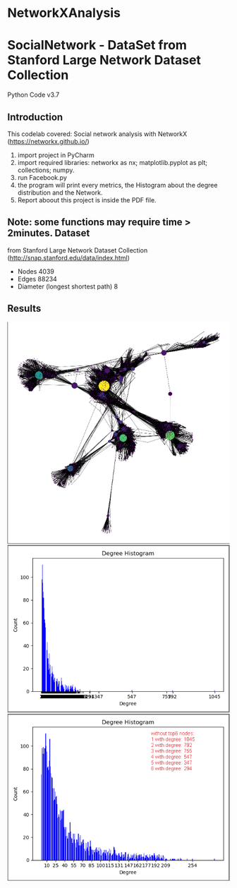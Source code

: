 # NetworkXAnalysis
SocialNetwork - DataSet from Stanford Large Network Dataset Collection 
============================================================================

Python Code v3.7

Introduction
------------
This codelab covered: Social network analysis with NetworkX (https://networkx.github.io/)

1. import project in PyCharm
1. import required libraries: networkx as nx; matplotlib.pyplot as plt; collections; numpy.
1. run Facebook.py
1. the program will print every metrics, the Histogram about the degree distribution and the Network.
1. Report aboout this project is inside the PDF file.

Note: some functions may require time > 2minutes.
Dataset 
------------
from Stanford Large Network Dataset Collection (http://snap.stanford.edu/data/index.html)
* Nodes	4039
* Edges	88234
* Diameter (longest shortest path)	8


Results
------------

![Network, screenshot](Net.png)
![Degree Distribution, screenshot](DegreeDistribution_Allnodes.png)
![moreReadable_DegreeDistribution_withoutTop6Nodes, screenshot](moreReadable_DegreeDistribution_withoutTop6Nodes.png)
